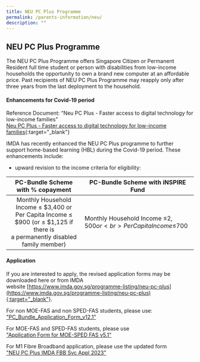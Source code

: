 ```yaml
---
title: NEU PC Plus Programme
permalink: /parents-information/neu/
description: ""
---
```

## NEU PC Plus Programme

The NEU PC Plus Programme offers Singapore Citizen or Permanent Resident full time student or person with disabilities from low-income households the opportunity to own a brand new computer at an affordable price. Past recipients of NEU PC Plus Programme may reapply only after three years from the last deployment to the household.

#### Enhancements for Covid-19 period

Reference Document: “Neu PC Plus - Faster access to digital technology for low-income families”<br>
[Neu PC Plus - Faster access to digital technology for low-income families](/files/Neu%20PC%20Plus%20-%20Faster%20access%20to%20digital%20technology%20for%20low-income%20families.pdf){:target="_blank"}

IMDA has recently enhanced the NEU PC Plus programme to further support home-based learning (HBL) during the Covid-19 period. These enhancements include:

*   upward revision to the income criteria for eligibility:

| **PC-Bundle Scheme with % copayment** | **PC-Bundle Scheme with iNSPIRE Fund** |
|:---:|---|
| Monthly Household Income ≤ $3,400 or<br>Per Capita Income ≤ $900 (or ≤ $1,125 if there is<br>a permanently disabled family member) | Monthly Household Income ≤$2,500 or<br>Per Capita Income ≤$700 |

#### Application

If you are interested to apply, the revised application forms may be downloaded here or from IMDA website [https://www.imda.gov.sg/programme-listing/neu-pc-plus](https://www.imda.gov.sg/programme-listing/neu-pc-plus){:target="_blank"}.

For non MOE-FAS and non SPED-FAS students, please use: <br>
<a href="https://staging.d2fcpke8jx35fo.amplifyapp.com/files/PC_Bundle_Application_Form_v121.pdf" target=_blank>"PC\_Bundle\_Application\_Form\_v12.1"</a>

For MOE-FAS and SPED-FAS students, please use <br>
<a href="https://staging.d2fcpke8jx35fo.amplifyapp.com/files/Application%20Form%20for%20MOE-SPED%20FAS%20v51.pdf" target=_blank>"Application Form for MOE-SPED FAS v5.1"</a>

For M1 Fibre Broadband application, please use the updated form <br>
<a href="https://staging.d2fcpke8jx35fo.amplifyapp.com/files/NEU%20PC%20Plus%20IMDA%20FBB%20Svc%20Appl%202023.pdf" target=_blank>"NEU PC Plus IMDA FBB Svc Appl 2023"</a>
